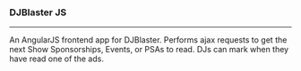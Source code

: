 ### DJBlaster JS
----
An AngularJS frontend app for DJBlaster. Performs ajax requests to get the next Show Sponsorships, Events, or PSAs to read. DJs can mark when they have read one of the ads.